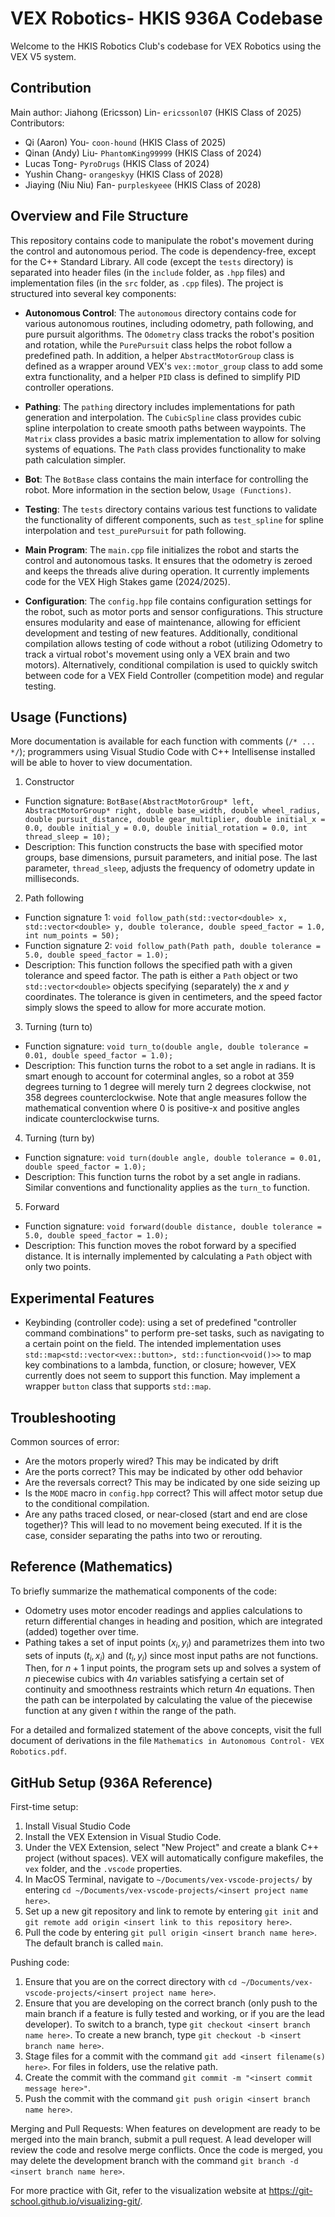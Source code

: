 # VEX Robotics- HKIS 936A Codebase

Welcome to the HKIS Robotics Club's codebase for VEX Robotics using the VEX V5 system.

## Contribution

Main author: Jiahong (Ericsson) Lin- `ericssonl07` (HKIS Class of 2025)
Contributors:
- Qi (Aaron) You- `coon-hound` (HKIS Class of 2025)
- Qinan (Andy) Liu- `PhantomKing99999` (HKIS Class of 2024)
- Lucas Tong- `PyroDrugs` (HKIS Class of 2024)
- Yushin Chang- `orangeskyy` (HKIS Class of 2028)
- Jiaying (Niu Niu) Fan- `purpleskyeee` (HKIS Class of 2028)

## Overview and File Structure

This repository contains code to manipulate the robot's movement during the control and autonomous period. The code is dependency-free, except for the C++ Standard Library. All code (except the `tests` directory) is separated into header files (in the `include` folder, as `.hpp` files) and implementation files (in the `src` folder, as `.cpp` files). The project is structured into several key components:

- **Autonomous Control**: The `autonomous` directory contains code for various autonomous routines, including odometry, path following, and pure pursuit algorithms. The `Odometry` class tracks the robot's position and rotation, while the `PurePursuit` class helps the robot follow a predefined path. In addition, a helper `AbstractMotorGroup` class is defined as a wrapper around VEX's `vex::motor_group` class to add some extra functionality, and a helper `PID` class is defined to simplify PID controller operations.

- **Pathing**: The `pathing` directory includes implementations for path generation and interpolation. The `CubicSpline` class provides cubic spline interpolation to create smooth paths between waypoints. The `Matrix` class provides a basic matrix implementation to allow for solving systems of equations. The `Path` class provides functionality to make path calculation simpler.

- **Bot**: The `BotBase` class contains the main interface for controlling the robot. More information in the section below, `Usage (Functions)`.

- **Testing**: The `tests` directory contains various test functions to validate the functionality of different components, such as `test_spline` for spline interpolation and `test_purePursuit` for path following.

- **Main Program**: The `main.cpp` file initializes the robot and starts the control and autonomous tasks. It ensures that the odometry is zeroed and keeps the threads alive during operation. It currently implements code for the VEX High Stakes game (2024/2025).

- **Configuration**: The `config.hpp` file contains configuration settings for the robot, such as motor ports and sensor configurations. This structure ensures modularity and ease of maintenance, allowing for efficient development and testing of new features. Additionally, conditional compilation allows testing of code without a robot (utilizing Odometry to track a virtual robot's movement using only a VEX brain and two motors). Alternatively, conditional compilation is used to quickly switch between code for a VEX Field Controller (competition mode) and regular testing.

## Usage (Functions)

More documentation is available for each function with comments (`/* ... */`); programmers using Visual Studio Code with C++ Intellisense installed will be able to hover to view documentation.

1. Constructor

- Function signature: `BotBase(AbstractMotorGroup* left, AbstractMotorGroup* right, double base_width, double wheel_radius, double pursuit_distance, double gear_multiplier, double initial_x = 0.0, double initial_y = 0.0, double initial_rotation = 0.0, int thread_sleep = 10);`
- Description: This function constructs the base with specified motor groups, base dimensions, pursuit parameters, and initial pose. The last parameter, `thread_sleep`, adjusts the frequency of odometry update in milliseconds.

2. Path following

- Function signature 1: `void follow_path(std::vector<double> x, std::vector<double> y, double tolerance, double speed_factor = 1.0, int num_points = 50);`
- Function signature 2: `void follow_path(Path path, double tolerance = 5.0, double speed_factor = 1.0);`
- Description: This function follows the specified path with a given tolerance and speed factor. The path is either a `Path` object or two `std::vector<double>` objects specifying (separately) the $x$ and $y$ coordinates. The tolerance is given in centimeters, and the speed factor simply slows the speed to allow for more accurate motion.

3. Turning (turn to)

- Function signature: `void turn_to(double angle, double tolerance = 0.01, double speed_factor = 1.0);`
- Description: This function turns the robot to a set angle in radians. It is smart enough to account for coterminal angles, so a robot at 359 degrees turning to 1 degree will merely turn 2 degrees clockwise, not 358 degrees counterclockwise. Note that angle measures follow the mathematical convention where 0 is positive-x and positive angles indicate counterclockwise turns.

4. Turning (turn by)

- Function signature: `void turn(double angle, double tolerance = 0.01, double speed_factor = 1.0);`
- Description: This function turns the robot by a set angle in radians. Similar conventions and functionality applies as the `turn_to` function.

5. Forward

- Function signature: `void forward(double distance, double tolerance = 5.0, double speed_factor = 1.0);`
- Description: This function moves the robot forward by a specified distance. It is internally implemented by calculating a `Path` object with only two points.

## Experimental Features

- Keybinding (controller code): using a set of predefined "controller command combinations" to perform pre-set tasks, such as navigating to a certain point on the field. The intended implementation uses `std::map<std::vector<vex::button>, std::function<void()>>` to map key combinations to a lambda, function, or closure; however, VEX currently does not seem to support this function. May implement a wrapper `button` class that supports `std::map`.

## Troubleshooting

Common sources of error:
- Are the motors properly wired? This may be indicated by drift
- Are the ports correct? This may be indicated by other odd behavior
- Are the reversals correct? This may be indicated by one side seizing up
- Is the `MODE` macro in `config.hpp` correct? This will affect motor setup due to the conditional compilation.
- Are any paths traced closed, or near-closed (start and end are close together)? This will lead to no movement being executed. If it is the case, consider separating the paths into two or rerouting.

## Reference (Mathematics)

To briefly summarize the mathematical components of the code:
- Odometry uses motor encoder readings and applies calculations to return differential changes in heading and position, which are integrated (added) together over time.
- Pathing takes a set of input points $(x_{i}, y_{i})$ and parametrizes them into two sets of inputs $(t_{i}, x_{i})$ and $(t_{i}, y_{i})$ since most input paths are not functions. Then, for $n+1$ input points, the program sets up and solves a system of $n$ piecewise cubics with $4n$ variables satisfying a certain set of continuity and smoothness restraints which return $4n$ equations. Then the path can be interpolated by calculating the value of the piecewise function at any given $t$ within the range of the path.

For a detailed and formalized statement of the above concepts, visit the full document of derivations in the file `Mathematics in Autonomous Control- VEX Robotics.pdf`.

## GitHub Setup (936A Reference)

First-time setup:
1. Install Visual Studio Code
2. Install the VEX Extension in Visual Studio Code.
3. Under the VEX Extension, select "New Project" and create a blank C++ project (without spaces). VEX will automatically configure makefiles, the `vex` folder, and the `.vscode` properties.
4. In MacOS Terminal, navigate to `~/Documents/vex-vscode-projects/` by entering `cd ~/Documents/vex-vscode-projects/<insert project name here>`.
5. Set up a new git repository and link to remote by entering `git init` and `git remote add origin <insert link to this repository here>`.
6. Pull the code by entering `git pull origin <insert branch name here>`. The default branch is called `main`.

Pushing code:
1. Ensure that you are on the correct directory with `cd ~/Documents/vex-vscode-projects/<insert project name here>`.
2. Ensure that you are developing on the correct branch (only push to the main branch if a feature is fully tested and working, or if you are the lead developer). To switch to a branch, type `git checkout <insert branch name here>`. To create a new branch, type `git checkout -b <insert branch name here>`.
3. Stage files for a commit with the command `git add <insert filename(s) here>`. For files in folders, use the relative path.
4. Create the commit with the command `git commit -m "<insert commit message here>"`.
5. Push the commit with the command `git push origin <insert branch name here>`.

Merging and Pull Requests:
When features on development are ready to be merged into the main branch, submit a pull request. A lead developer will review the code and resolve merge conflicts. Once the code is merged, you may delete the development branch with the command `git branch -d <insert branch name here>`.

For more practice with Git, refer to the visualization website at https://git-school.github.io/visualizing-git/.